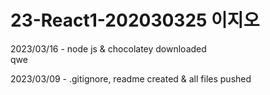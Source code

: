 # 23-React1-202030325 이지오


2023/03/16 - node js & chocolatey downloaded<br>
</t>qwe

2023/03/09 - .gitignore, readme created & all files pushed